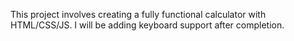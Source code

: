 This project involves creating a fully functional calculator with HTML/CSS/JS. I will be adding keyboard support after completion.